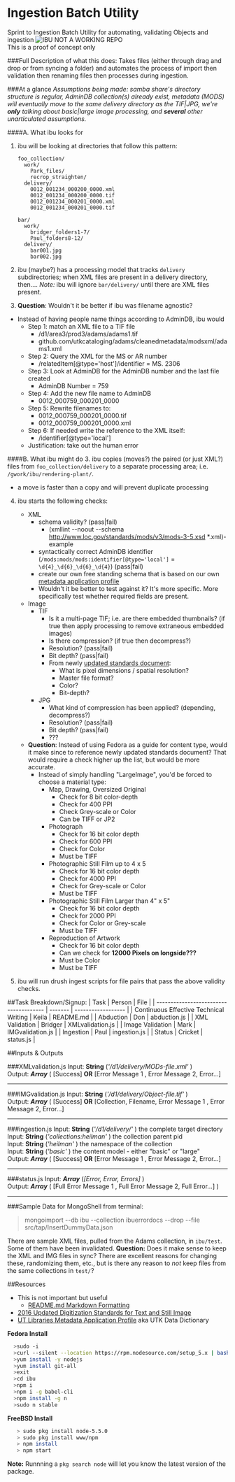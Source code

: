 # Ingestion Batch Utility
Sprint to Ingestion Batch Utility for automating, validating Objects and ingestion
![IBU](http://i.imgur.com/wTI6m0G.png)
NOT A WORKING REPO<br/>
This is a proof of concept only

###Full Description of what this does:
  Takes files (either through drag and drop or from syncing a folder) and automates the process
  of import then validation then renaming files then processes during ingestion.


###At a glance
*Assumptions being made: samba share's directory structure is regular, AdminDB collection(s) already exist, metadata (MODS) will eventually move to the same delivery directory as the TIF|JPG, we're __only__ talking about basic|large image processing, and __several__ other unarticulated assumptions.*


####A. What ibu looks for

1. ibu will be looking at directories that follow this pattern:

	```shell
	foo_collection/
	  work/
		Park_files/
		recrop_straighten/
	  delivery/
		0012_001234_000200_0000.xml
		0012_001234_000200_0000.tif
		0012_001234_000201_0000.xml
		0012_001234_000201_0000.tif

	bar/
	  work/
		bridger_folders1-7/
		Paul_folders8-12/
	  delivery/
		bar001.jpg
		bar002.jpg
	```

2. ibu (maybe?) has a processing model that tracks `delivery` subdirectories; when XML files are present in a delivery directory, then.... *Note:* ibu will ignore `bar/delivery/` until there are XML files present.
3. **Question**: Wouldn't it be better if ibu was filename agnostic?
  * Instead of having people name things according to AdminDB, ibu would
    * Step 1: match an XML file to a TIF file
      * /d1/area3/prod3/adams/adams1.tif
      * github.com/utkcataloging/adams/cleanedmetadata/modsxml/adams1.xml
    * Step 2: Query the XML for the MS or AR number
        * /relatedItem[@type='host']/identifier = MS. 2306
    * Step 3: Look at AdminDB for the AdminDB number and the last file created
        * AdminDB Number = 759
    * Step 4: Add the new file name to AdminDB
        * 0012_000759_000201_0000
    * Step 5: Rewrite filenames to:
        * 0012_000759_000201_0000.tif
        * 0012_000759_000201_0000.xml
    * Step 6: If needed write the reference to the XML itself:
        * /identifier[@type='local']
    * Justification:  take out the human error

####B. What ibu might do
3. ibu copies (moves?) the paired (or just XML?) files from `foo_collection/delivery` to a separate processing area; i.e. `/gwork/ibu/rendering-plant/`.
  * a move is faster than a copy and will prevent duplicate processing

4. ibu starts the following checks:
	* XML
		* schema validity? (pass|fail)
		  * (xmllint --noout --schema http://www.loc.gov/standards/mods/v3/mods-3-5.xsd *.xml)-example
		* syntactically correct AdminDB identifier (`/mods:mods/mods:identifier[@type='local']` = `\d{4}_\d{6}_\d{6}_\d{4}`) (pass|fail)
		* create our own free standing schema that is based on our own [metadata application profile](https://wiki.lib.utk.edu/display/DLP/UTK+Data+Dictionary)
      * Wouldn't it be better to test against it?  It's more specific.  More specifically test whether required fields are present.
	* Image
		* TIF
			* Is it a multi-page TIF; i.e. are there embedded thumbnails? (if true then apply processing to remove extraneous embedded images)
			* Is there compression? (if true then decompress?)
			* Resolution? (pass|fail)
			* Bit depth? (pass|fail)
			* From newly [updated standards document](https://wiki.lib.utk.edu/pages/viewpage.action?pageId=11927581):
				* What is pixel dimensions / spatial resolution?
				* Master file format?
				* Color?
				* Bit-depth?
		* JPG
			* What kind of compression has been applied? (depending, decompress?)
			* Resolution? (pass|fail)
			* Bit depth? (pass|fail)
			* ???
    * **Question**: Instead of using Fedora as a guide for content type, would it make since to reference newly updated standards document? That would require a check higher up the list, but would be more accurate.
      * Instead of simply handling "LargeImage", you'd be forced to choose a material type:
        * Map, Drawing, Oversized Original
          * Check for 8 bit color-depth
          * Check for 400 PPI
          * Check Grey-scale or Color
          * Can be TIFF or JP2
        * Photograph
          * Check for 16 bit color depth
          * Check for 600 PPI
          * Check for Color
          * Must be TIFF
        * Photographic Still Film up to 4 x 5
          * Check for 16 bit color depth
          * Check for 4000 PPI
          * Check for Grey-scale or Color
          * Must be TIFF
        * Photographic Still Film Larger than 4" x 5"
          * Check for 16 bit color depth
          * Check for 2000 PPI
          * Check for Color or Grey-scale
          * Must be TIFF
        * Reproduction of Artwork
          * Check for 16 bit color depth
          * Can we check for **12000 Pixels on longside???**
          * Must be Color
          * Must be TIFF

5. ibu will run drush ingest scripts for file pairs that pass the above validity checks.

##Task Breakdown/Signup:
| Task                                   |  Person |        File        |
| -------------------------------------- | ------- | ------------------ |
| Continuous Effective Technical Writing |  Keila  |      README.md     |
|                Abduction               |   Don   |     abduction.js   |
|             XML Validation             | Bridger |   XMLvalidation.js |
|             Image Validation           |  Mark   |   IMGvalidation.js |
|               Ingestion                |  Paul   |   ingestion.js     |
|                 Status                 | Cricket |     status.js      |

##Inputs & Outputs

###XMLvalidation.js
  Input: **String**  (*'/d1/delivery/MODs-file.xml'* )<br/>
  Output: ***Array*** ( [Success] **OR** [Error Message 1 , Error Message 2, Error...] <hr>
###IMGvalidation.js
  Input: **String**  (*'/d1/delivery/Object-file.tif'* )<br/>
  Output: ***Array*** ( [Success] **OR** [Collection, Filename, Error Message 1 , Error Message 2, Error...] <hr>
###ingestion.js
  Input: **String**  (*'/d1/delivery/'* ) the complete target directory<br/>
  Input: **String**  (*'collections:heilman'* ) the collection parent pid<br/>
  Input: **String**  (*'heilman'* ) the namespace of the collection<br/>
  Input: **String**  (*'basic'* ) the content model - either "basic" or "large"<br/>
  Output: ***Array*** ( [Success] **OR** [Error Message 1 , Error Message 2, Error...] <hr>
###status.js
  Input: ***Array***  (*[Error, Error, Errors]* )<br/>
  Output: ***Array*** ( [Full Error Message 1 , Full Error Message 2, Full Error...] )
<hr>

###Sample Data for MongoShell from terminal:
>mongoimport --db ibu --collection ibuerrordocs --drop --file src/tap/InsertDummyData.json

There are sample XML files, pulled from the Adams collection, in `ibu/test`. Some of them have been invalidated. 
**Question:** Does it make sense to keep the XML and IMG files in sync? There are excellent reasons for changing these, randomizing them, etc., but is there any reason to _not_ keep files from the same collections in `test/`? 

##Resources
* This is not important but useful
	* [README.md Markdown Formatting](https://guides.github.com/features/mastering-markdown/)
* [2016 Updated Digitization Standards for Text and Still Image](https://wiki.lib.utk.edu/pages/viewpage.action?pageId=11927581)
* [UT Libraries Metadata Application Profile](https://wiki.lib.utk.edu/display/DLP/UTK+Data+Dictionary) aka UTK Data Dictionary

**Fedora Install**
```bash
  >sudo -i
  >curl --silent --location https://rpm.nodesource.com/setup_5.x | bash -
  >yum install -y nodejs
  >yum install git-all
  >exit
  >cd ibu
  >npm i
  >npm i -g babel-cli
  >npm install -g n
  >sudo n stable
```


**FreeBSD Install**
```bash
   > sudo pkg install node-5.5.0
   > sudo pkg install www/npm
   > npm install
   > npm start      
```
__Note:__ Runnning a `pkg search node` will let you know the latest version of the package.
